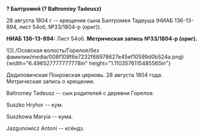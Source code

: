 **? Балтромей (? Bałtromiey Tadeusz)**

28 августа 1804 г -- крещение сына Балтромея Тадеуша (НИАБ 136-13-894,
лист 54об, №33/1804-р (ориг)).

**НИАБ 136-13-894:** Лист 54об. **Метрическая запись №33/1804-р
(ориг).**

![](./Осовская волость/Горелое/без фамилии/media/008f109f6e7232f68978627e45ef10599d0b524a.png){width="6.496527777777778in"
height="1.1103576115485565in"}

Дедиловичская Покровская церковь. 28 августа 1804 года. Метрическая
запись о крещении.

Baltromey Tadeusz -- сын родителей с деревни Горелое.

Suszko Hryhor -- кум.

Suszkowa Maryia -- кума.

Jazgunowicz Antoni -- ксёндз.
